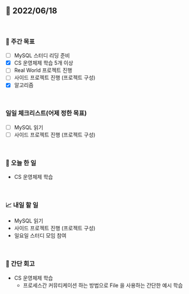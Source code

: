 ## 📅 2022/06/18

<br/>

### 🏹 주간 목표

- [ ] MySQL 스터디 리딩 준비
- [x] CS 운영체제 학습 5개 이상
- [ ] Real World 프로젝트 진행
- [ ] 사이드 프로젝트 진행 (프로젝트 구성)
- [x] 알고리즘

<br/>

### 일일 체크리스트(어제 정한 목표)

- [ ] MySQL 읽기
- [ ] 사이드 프로젝트 진행 (프로젝트 구성)

<br/>

### 💯 오늘 한 일

- CS 운영체제 학습

<br/>

### 📈 내일 할 일

- MySQL 읽기
- 사이드 프로젝트 진행 (프로젝트 구성)
- 일요일 스터디 모임 참여

<br/>

### 🧐 간단 회고

- CS 운영체제 학습
  - 프로세스간 커뮤티케이션 하는 방법으로 File 을 사용하는 간단한 예시 학습